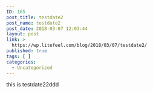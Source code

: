 ```yaml
---
ID: 165
post_title: testdate2
post_name: testdate2
post_date: 2018-03-07 12:03:44
layout: post
link: >
  https://wp.litefeel.com/blog/2018/03/07/testdate2/
published: true
tags: [ ]
categories:
  - Uncategorized
---
```

this is testdate22ddd
